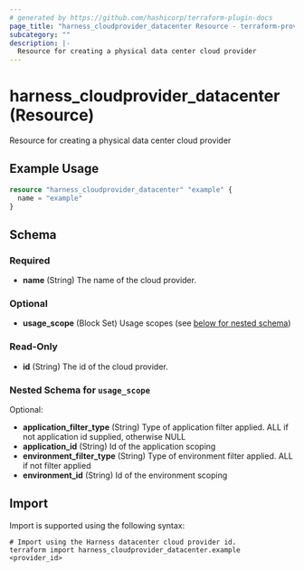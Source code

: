 ```yaml
---
# generated by https://github.com/hashicorp/terraform-plugin-docs
page_title: "harness_cloudprovider_datacenter Resource - terraform-provider-harness"
subcategory: ""
description: |-
  Resource for creating a physical data center cloud provider
---
```


# harness_cloudprovider_datacenter (Resource)

Resource for creating a physical data center cloud provider

## Example Usage

```terraform
resource "harness_cloudprovider_datacenter" "example" {
  name = "example"
}
```

<!-- schema generated by tfplugindocs -->
## Schema

### Required

- **name** (String) The name of the cloud provider.

### Optional

- **usage_scope** (Block Set) Usage scopes (see [below for nested schema](#nestedblock--usage_scope))

### Read-Only

- **id** (String) The id of the cloud provider.

<a id="nestedblock--usage_scope"></a>
### Nested Schema for `usage_scope`

Optional:

- **application_filter_type** (String) Type of application filter applied. ALL if not application id supplied, otherwise NULL
- **application_id** (String) Id of the application scoping
- **environment_filter_type** (String) Type of environment filter applied. ALL if not filter applied
- **environment_id** (String) Id of the environment scoping

## Import

Import is supported using the following syntax:

```shell
# Import using the Harness datacenter cloud provider id.
terraform import harness_cloudprovider_datacenter.example <provider_id>
```
